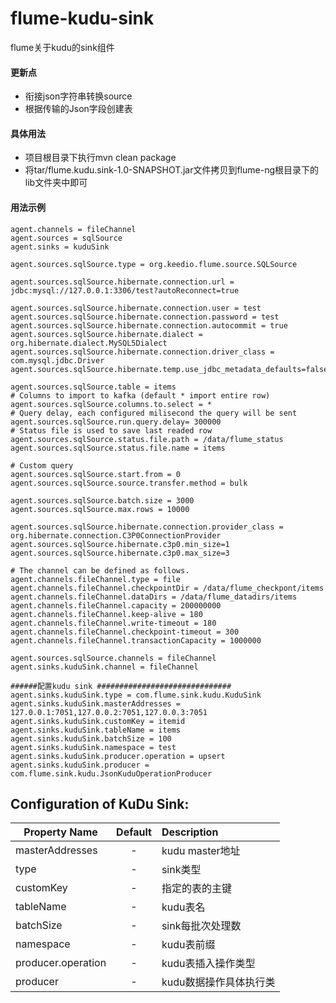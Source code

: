 flume-kudu-sink
=====================

<p> flume关于kudu的sink组件</p>  

#### 更新点  
* 衔接json字符串转换source
* 根据传输的Json字段创建表

#### 具体用法  
* 项目根目录下执行mvn clean package
* 将tar/flume.kudu.sink-1.0-SNAPSHOT.jar文件拷贝到flume-ng根目录下的lib文件夹中即可

#### 用法示例  
```
agent.channels = fileChannel
agent.sources = sqlSource
agent.sinks = kuduSink

agent.sources.sqlSource.type = org.keedio.flume.source.SQLSource

agent.sources.sqlSource.hibernate.connection.url = jdbc:mysql://127.0.0.1:3306/test?autoReconnect=true

agent.sources.sqlSource.hibernate.connection.user = test 
agent.sources.sqlSource.hibernate.connection.password = test
agent.sources.sqlSource.hibernate.connection.autocommit = true
agent.sources.sqlSource.hibernate.dialect = org.hibernate.dialect.MySQL5Dialect
agent.sources.sqlSource.hibernate.connection.driver_class = com.mysql.jdbc.Driver
agent.sources.sqlSource.hibernate.temp.use_jdbc_metadata_defaults=false

agent.sources.sqlSource.table = items
# Columns to import to kafka (default * import entire row)
agent.sources.sqlSource.columns.to.select = *
# Query delay, each configured milisecond the query will be sent
agent.sources.sqlSource.run.query.delay= 300000
# Status file is used to save last readed row
agent.sources.sqlSource.status.file.path = /data/flume_status
agent.sources.sqlSource.status.file.name = items

# Custom query
agent.sources.sqlSource.start.from = 0 
agent.sources.sqlSource.source.transfer.method = bulk

agent.sources.sqlSource.batch.size = 3000
agent.sources.sqlSource.max.rows = 10000

agent.sources.sqlSource.hibernate.connection.provider_class = org.hibernate.connection.C3P0ConnectionProvider
agent.sources.sqlSource.hibernate.c3p0.min_size=1
agent.sources.sqlSource.hibernate.c3p0.max_size=3

# The channel can be defined as follows.
agent.channels.fileChannel.type = file
agent.channels.fileChannel.checkpointDir = /data/flume_checkpont/items
agent.channels.fileChannel.dataDirs = /data/flume_datadirs/items
agent.channels.fileChannel.capacity = 200000000
agent.channels.fileChannel.keep-alive = 180
agent.channels.fileChannel.write-timeout = 180
agent.channels.fileChannel.checkpoint-timeout = 300
agent.channels.fileChannel.transactionCapacity = 1000000

agent.sources.sqlSource.channels = fileChannel
agent.sinks.kuduSink.channel = fileChannel

######配置kudu sink ##############################
agent.sinks.kuduSink.type = com.flume.sink.kudu.KuduSink
agent.sinks.kuduSink.masterAddresses = 127.0.0.1:7051,127.0.0.2:7051,127.0.0.3:7051
agent.sinks.kuduSink.customKey = itemid
agent.sinks.kuduSink.tableName = items
agent.sinks.kuduSink.batchSize = 100
agent.sinks.kuduSink.namespace = test
agent.sinks.kuduSink.producer.operation = upsert
agent.sinks.kuduSink.producer = com.flume.sink.kudu.JsonKuduOperationProducer

```
Configuration of KuDu Sink:  
---------------------------
| Property Name | Default | Description |
| ----------------------- | :-----: | :---------- |
| masterAddresses | - | kudu master地址 |
| type | - | sink类型 |
| customKey | - | 指定的表的主键 |
| tableName | - | kudu表名 |
| batchSize | - | sink每批次处理数 |
| namespace | - | kudu表前缀 |
| producer.operation | - | kudu表插入操作类型 |
| producer | - | kudu数据操作具体执行类 |
